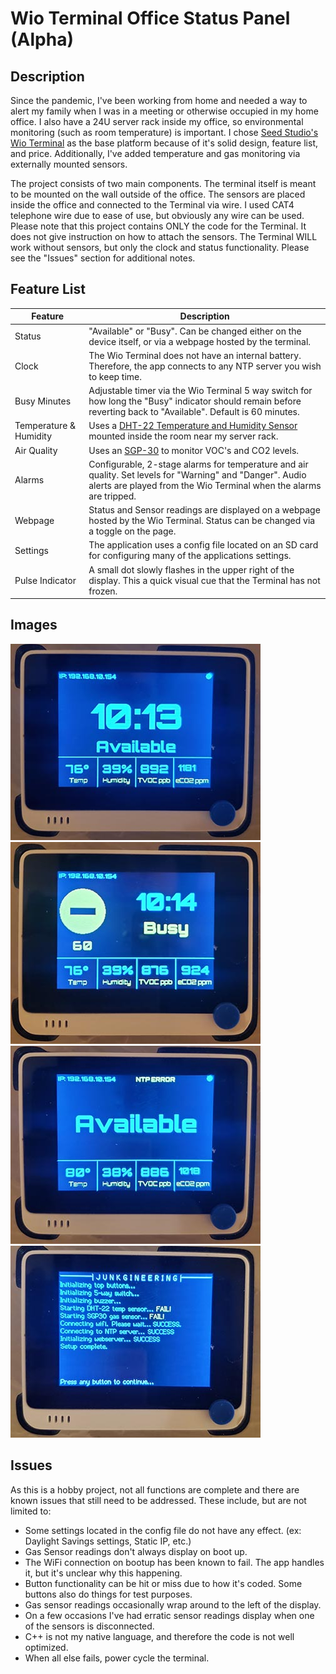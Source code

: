 # Wio Terminal Office Status Panel (Alpha)

## Description

Since the pandemic, I've been working from home and needed a way to alert my family when I was in a meeting or otherwise occupied in my home office. I also have a 24U server 
rack inside my office, so environmental monitoring (such as room temperature) is important. I chose [Seed Studio's Wio Terminal](https://www.seeedstudio.com/Wio-Terminal-p-4509.html)
as the base platform because of it's solid design, feature list, and price. Additionally, I've added temperature and gas monitoring via externally mounted sensors.

The project consists of two main components. The terminal itself is meant to be mounted on the wall outside of the office. The sensors are placed inside the office and connected to the Terminal via wire. I used CAT4 telephone wire due to ease of use,
but obviously any wire can be used. Please note that this project contains ONLY the code for the Terminal. It does not give instruction on how to attach the sensors. The Terminal WILL work without sensors, but only the clock and status functionality. Please see the "Issues" section for additional notes.

## Feature List

|Feature|Description|
|-------|-----------|
|Status | "Available" or "Busy". Can be changed either on the device itself, or via a webpage hosted by the terminal.|
|Clock| The Wio Terminal does not have an internal battery. Therefore, the app connects to any NTP server you wish to keep time.|
|Busy Minutes| Adjustable timer via the Wio Terminal 5 way switch for how long the "Busy" indicator should remain before reverting back to "Available". Default is 60 minutes.|
|Temperature & Humidity| Uses a [DHT-22 Temperature and Humidity Sensor](https://www.amazon.com/gp/product/B07XBRMN4P/ref=ppx_yo_dt_b_search_asin_title?ie=UTF8&th=1) mounted inside the room near my server rack.|
|Air Quality| Uses an [SGP-30](https://www.amazon.com/gp/product/B0B389LQCQ/ref=ppx_yo_dt_b_search_asin_title?ie=UTF8&psc=1) to monitor VOC's and CO2 levels.|
|Alarms| Configurable, 2-stage alarms for temperature and air quality. Set levels for "Warning" and "Danger". Audio alerts are played from the Wio Terminal when the alarms are tripped.|
|Webpage| Status and Sensor readings are displayed on a webpage hosted by the Wio Terminal. Status can be changed via a toggle on the page.|
|Settings| The application uses a config file located on an SD card for configuring many of the applications settings.|
|Pulse Indicator| A small dot slowly flashes in the upper right of the display. This a quick visual cue that the Terminal has not frozen.|

## Images
![alt text](https://github.com/Junkgineer/Wio-Status-Panel/blob/main/images/Terminal_Available.jpg "Terminal Main Screen")
![alt text](https://github.com/Junkgineer/Wio-Status-Panel/blob/main/images/Terminal_Busy.jpg "Terminal Busy Screen")
![alt text](https://github.com/Junkgineer/Wio-Status-Panel/blob/main/images/Terminal_NTP_Error.jpg "No Clock Screen")
![alt text](https://github.com/Junkgineer/Wio-Status-Panel/blob/main/images/Terminal_Init.jpg "Terminal Init w/out Sensors")

## Issues
As this is a hobby project, not all functions are complete and there are known issues that still need to be addressed. These include, but are not limited to:
* Some settings located in the config file do not have any effect. (ex: Daylight Savings settings, Static IP, etc.)
* Gas Sensor readings don't always display on boot up.
* The WiFi connection on bootup has been known to fail. The app handles it, but it's unclear why this happening. 
* Button functionality can be hit or miss due to how it's coded. Some buttons also do things for test purposes.
* Gas sensor readings occasionally wrap around to the left of the display.
* On a few occasions I've had erratic sensor readings display when one of the sensors is disconnected.
* C++ is not my native language, and therefore the code is not well optimized.
* When all else fails, power cycle the terminal.
